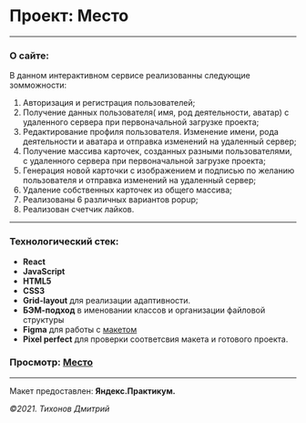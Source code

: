 # Проект: Место

---
### О сайте:
В данном интерактивном сервисе реализованны следующие зомможности:

1. Авторизация и регистрация пользователей;
2. Получение данных пользователя( имя, род деятельности, аватар) с удаленного сервера при первоначальной загрузке проекта;
3. Редактирование профиля пользователя. Изменение имени, рода деятельности и аватара и отправка изменений на удаленный сервер;
4. Получение массива карточек, созданных разными пользователями, с удаленного сервера при первоначальной загрузке проекта;
5. Генерация новой карточки с изображением и подписью по желанию пользователя и отправка изменений на удаленный сервер;
6. Удаление собственных карточек из общего массива;
7. Реализованы 6 различных вариантов popup;
8. Реализован счетчик лайков.
---
### Технологический стек:
- **React**
- **JavaScript**
- **HTML5**
- **CSS3**
- **Grid-layout** для реализации адаптивности.
- **БЭМ-подход** в именовании классов и организации файловой структуры
- **Figma** для работы с [макетом](https://www.figma.com/file/2cn9N9jSkmxD84oJik7xL7/JavaScript.-Sprint-4?node-id=0%3A1)
- **Pixel perfect** для проверки соответсвия макета и готового проекта.

### Просмотр: [Место][git]
[git]:https://ddtihonov.github.io/react-mesto-auth/

---

Макет предоставлен: **Яндекс.Практикум.**

_&copy;2021. Тихонов Дмитрий_
